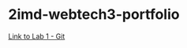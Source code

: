 # 2imd-webtech3-portfolio

[Link to Lab 1 - Git](https://github.com/ApacheHelikopter/2imd-webtech3-lab1.git)
